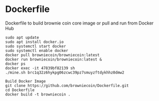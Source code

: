 # Dockerfile
Dockerfile to build brownie coin core image or pull and run from Docker Hub

```
sudo apt update
sudo apt install docker.io
sudo systemctl start docker
sudo systemctl enable docker
docker pull browniecoin/browniecoin:latest
docker run browniecoin/browniecoin:latest &
docker ps 
docker exec -it 47839bf82139 sh
./mine.sh brc1q32z6hykpg06zcwc39pz7smuyzftdykhhz0dmw2

Build Docker Image
git clone https://github.com/browniecoin/Dockerfile.git
cd Dockerfile
docker build -t browniecoin .
```

